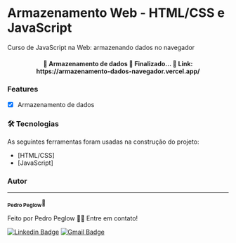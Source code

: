 ﻿# Armazenamento Web - HTML/CSS e JavaScript

Curso de JavaScript na Web: armazenando dados no navegador

<h4 align="center"> 
	🏁  Armazenamento de dados 🚀 Finalizado...  🏁
    Link: https://armazenamento-dados-navegador.vercel.app/
</h4>

### Features

- [x] Armazenamento de dados

### 🛠 Tecnologias

As seguintes ferramentas foram usadas na construção do projeto:

- [HTML/CSS]
- [JavaScript]

### Autor

---

<sub><b>Pedro Peglow</b></sub>🚀

Feito por Pedro Peglow 👋🏽 Entre em contato!

[![Linkedin Badge](https://img.shields.io/badge/-Pedro-blue?style=flat-square&logo=Linkedin&logoColor=white&link=https://www.linkedin.com/in/pedro-peglow/)](https://www.linkedin.com/in/pedro-peglow/)
[![Gmail Badge](https://img.shields.io/badge/-pedropeglowm@gmail.com-c14438?style=flat-square&logo=Gmail&logoColor=white&link=mailto:pedropeglowm@gmail.com)](mailto:pedropeglowm@gmail.com)
